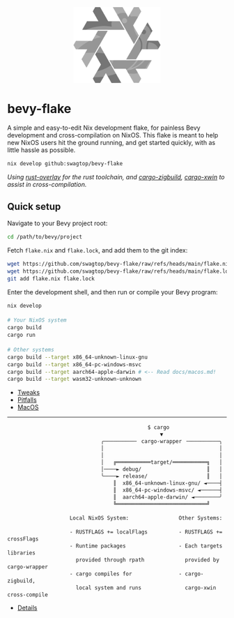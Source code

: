 <div align="center"> <img src="bevy-flake.svg" width="200"/> </div>

# bevy-flake

A simple and easy-to-edit Nix development flake,
for painless Bevy development and cross-compilation on NixOS.
This flake is meant to help new NixOS users hit the ground running,
and get started quickly, with as little hassle as possible.

```sh
nix develop github:swagtop/bevy-flake
```

*Using [rust-overlay][overlay] for the rust toolchain,
and [cargo-zigbuild][zigbuild], [cargo-xwin](xwin) to assist in
cross-compilation.*

[overlay]: https://github.com/oxalica/rust-overlay/
[zigbuild]: https://github.com/rust-cross/cargo-zigbuild
[xwin]: https://github.com/rust-cross/cargo-xwin

## Quick setup

Navigate to your Bevy project root:

```sh
cd /path/to/bevy/project
```

Fetch `flake.nix` and `flake.lock`, and add them to the git index:

```sh
wget https://github.com/swagtop/bevy-flake/raw/refs/heads/main/flake.nix
wget https://github.com/swagtop/bevy-flake/raw/refs/heads/main/flake.lock
git add flake.nix flake.lock
```

Enter the development shell, and then run or compile your Bevy program:

```sh
nix develop

# Your NixOS system
cargo build
cargo run

# Other systems
cargo build --target x86_64-unknown-linux-gnu
cargo build --target x86_64-pc-windows-msvc
cargo build --target aarch64-apple-darwin # <-- Read docs/macos.md!
cargo build --target wasm32-unknown-unknown
```

- [Tweaks](docs/tweaks.md)
- [Pitfalls](docs/pitfalls.md)
- [MacOS](docs/macos.md)

---
```
                                             $ cargo
                                                 ▼
                              ╭──────────╴ cargo-wrapper ╶──────────╮
                              │                                     │
                              │                                     │
                              │   ╔═══════════target/═══════════╗   │
                              │────► debug/                     ║   │
                              ╰────► release/                   ║   │
                                  ║  x86_64-unknown-linux-gnu/ ◄────┤
                                  ║  x86_64-pc-windows-msvc/ ◄──────┤
                                  ║  aarch64-apple-darwin/ ◄────────╯
                                  ╚═════════════════════════════╝

                    Local NixOS System:                Other Systems:

                    - RUSTFLAGS += localFlags          - RUSTFLAGS += crossFlags
                    - Runtime packages                 - Each targets libraries
                      provided through rpath             provided by cargo-wrapper
                    - cargo compiles for               - cargo-zigbuild,
                      local system and runs              cargo-xwin cross-compile
```
- [Details](docs/details.md)
